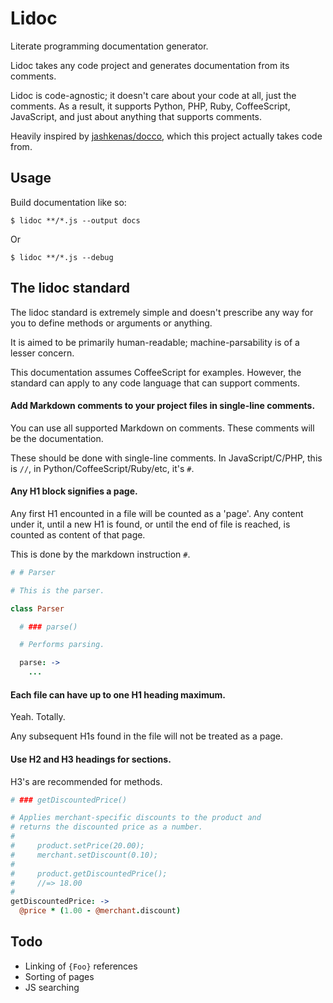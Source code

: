 Lidoc
=====

Literate programming documentation generator.

Lidoc takes any code project and generates documentation from its comments.

Lidoc is code-agnostic; it doesn't care about your code at all, just the
comments.  As a result, it supports Python, PHP, Ruby, CoffeeScript, JavaScript,
and just about anything that supports comments.

Heavily inspired by [jashkenas/docco](https://github.com/jashkenas/docco), which
this project actually takes code from.

Usage
-----

Build documentation like so:

    $ lidoc **/*.js --output docs

Or

    $ lidoc **/*.js --debug

The lidoc standard
------------------

The lidoc standard is extremely simple and doesn't prescribe any way for you to
define methods or arguments or anything.

It is aimed to be primarily human-readable; machine-parsability is of a lesser
concern.

This documentation assumes CoffeeScript for examples. However, the standard can
apply to any code language that can support comments.

#### Add Markdown comments to your project files in single-line comments.

You can use all supported Markdown on comments. These comments will be the
documentation.

These should be done with single-line comments. In JavaScript/C/PHP, this is
`//`, in Python/CoffeeScript/Ruby/etc, it's `#`.

#### Any H1 block signifies a page.

Any first H1 encounted in a file will be counted as a 'page'. Any content under
it, until a new H1 is found, or until the end of file is reached, is counted as
content of that page.

This is done by the markdown instruction `#`.

``` coffee
# # Parser

# This is the parser.

class Parser

  # ### parse()

  # Performs parsing.

  parse: ->
    ...
```

#### Each file can have up to one H1 heading maximum.

Yeah. Totally.

Any subsequent H1s found in the file will not be treated as a page.

#### Use H2 and H3 headings for sections.

H3's are recommended for methods.

``` coffee
# ### getDiscountedPrice()

# Applies merchant-specific discounts to the product and
# returns the discounted price as a number.
#
#     product.setPrice(20.00);
#     merchant.setDiscount(0.10);
#
#     product.getDiscountedPrice();
#     //=> 18.00
#
getDiscountedPrice: ->
  @price * (1.00 - @merchant.discount)
```

Todo
----

 * Linking of `{Foo}` references
 * Sorting of pages
 * JS searching
